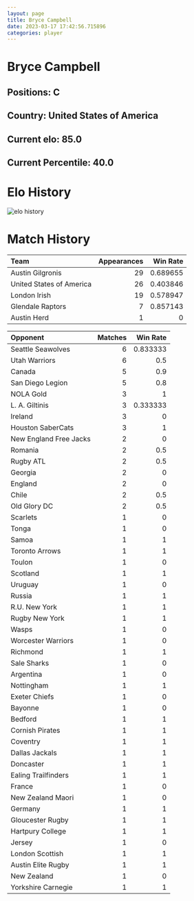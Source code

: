 ```yaml
---  
layout: page  
title: Bryce Campbell  
date: 2023-03-17 17:42:56.715896  
categories: player  
---
```

# Bryce Campbell

## Positions: C

## Country: United States of America

## Current elo: 85.0

## Current Percentile: 40.0

# Elo History


![elo history](history_BryceCampbell.png)
# Match History


| Team                     |   Appearances |   Win Rate |
|:-------------------------|--------------:|-----------:|
| Austin Gilgronis         |            29 |   0.689655 |
| United States of America |            26 |   0.403846 |
| London Irish             |            19 |   0.578947 |
| Glendale Raptors         |             7 |   0.857143 |
| Austin Herd              |             1 |   0        |

| Opponent               |   Matches |   Win Rate |
|:-----------------------|----------:|-----------:|
| Seattle Seawolves      |         6 |   0.833333 |
| Utah Warriors          |         6 |   0.5      |
| Canada                 |         5 |   0.9      |
| San Diego Legion       |         5 |   0.8      |
| NOLA Gold              |         3 |   1        |
| L. A. Giltinis         |         3 |   0.333333 |
| Ireland                |         3 |   0        |
| Houston SaberCats      |         3 |   1        |
| New England Free Jacks |         2 |   0        |
| Romania                |         2 |   0.5      |
| Rugby ATL              |         2 |   0.5      |
| Georgia                |         2 |   0        |
| England                |         2 |   0        |
| Chile                  |         2 |   0.5      |
| Old Glory DC           |         2 |   0.5      |
| Scarlets               |         1 |   0        |
| Tonga                  |         1 |   0        |
| Samoa                  |         1 |   1        |
| Toronto Arrows         |         1 |   1        |
| Toulon                 |         1 |   0        |
| Scotland               |         1 |   1        |
| Uruguay                |         1 |   0        |
| Russia                 |         1 |   1        |
| R.U. New York          |         1 |   1        |
| Rugby New York         |         1 |   1        |
| Wasps                  |         1 |   0        |
| Worcester Warriors     |         1 |   0        |
| Richmond               |         1 |   1        |
| Sale Sharks            |         1 |   0        |
| Argentina              |         1 |   0        |
| Nottingham             |         1 |   1        |
| Exeter Chiefs          |         1 |   0        |
| Bayonne                |         1 |   0        |
| Bedford                |         1 |   1        |
| Cornish Pirates        |         1 |   1        |
| Coventry               |         1 |   1        |
| Dallas Jackals         |         1 |   1        |
| Doncaster              |         1 |   1        |
| Ealing Trailfinders    |         1 |   1        |
| France                 |         1 |   0        |
| New Zealand Maori      |         1 |   0        |
| Germany                |         1 |   1        |
| Gloucester Rugby       |         1 |   1        |
| Hartpury College       |         1 |   1        |
| Jersey                 |         1 |   0        |
| London Scottish        |         1 |   1        |
| Austin Elite Rugby     |         1 |   1        |
| New Zealand            |         1 |   0        |
| Yorkshire Carnegie     |         1 |   1        |